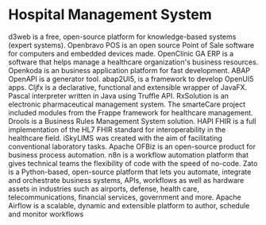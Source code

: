 # Hospital Management System

d3web is a free, open-source platform for knowledge-based systems (expert systems). Openbravo POS is an open source Point of Sale software for computers and embedded devices made. OpenClinic GA ERP is a software that helps manage a healthcare organization's business resources. Openkoda is an business application platform for fast development. ABAP OpenAPI is a generator tool. abap2UI5, is a framework to develop OpenUI5 apps. Cljfx is a declarative, functional and extensible wrapper of JavaFX. Pascal interpreter written in Java using Truffle API. RxSolution is an electronic pharmaceutical management system. The smarteCare project included modules from the Frappe framework for healthcare management. Drools is a Business Rules Management System solution. HAPI FHIR is a full implementation of the HL7 FHIR standard for interoperability in the healthcare field. iSkyLIMS was created with the aim of facilitating conventional laboratory tasks. Apache OFBiz is an open-source product for business process automation. n8n is a workflow automation platform that gives technical teams the flexibility of code with the speed of no-code. Zato is a Python-based, open-source platform that lets you automate, integrate and orchestrate business systems, APIs, workflows as well as hardware assets in industries such as airports, defense, health care, telecommunications, financial services, government and more. Apache Airflow is a scalable, dynamic and extensible platform to author, schedule and monitor workflows